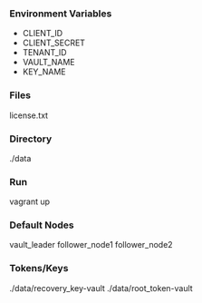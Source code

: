### Environment Variables

- CLIENT_ID
- CLIENT_SECRET
- TENANT_ID
- VAULT_NAME
- KEY_NAME

### Files

license.txt

### Directory

./data

### Run

vagrant up

### Default Nodes

vault_leader
follower_node1
follower_node2

### Tokens/Keys

./data/recovery_key-vault
./data/root_token-vault
